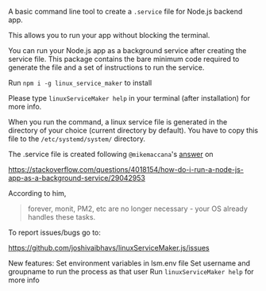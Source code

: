 A basic command line tool to create a `.service` file for Node.js backend app.

This allows you to run your app without blocking the terminal.

You can run your Node.js app as a background service after creating the service file. This package contains the bare minimum code required to generate the file and a set of instructions to run the service.

Run `npm i -g linux_service_maker` to install

Please type `linuxServiceMaker help` in your terminal (after installation) for more info.

When you run the command, a linux service file is generated in the directory of your choice (current directory by default). You have to copy this file to the `/etc/systemd/system/` directory.

The .service file is created following `@mikemaccana`'s <a href="https://stackoverflow.com/questions/4018154/how-do-i-run-a-node-js-app-as-a-background-service/29042953#29042953">answer</a> on

https://stackoverflow.com/questions/4018154/how-do-i-run-a-node-js-app-as-a-background-service/29042953

According to him,

> forever, monit, PM2, etc are no longer necessary - your OS already handles these tasks.

To report issues/bugs go to:

https://github.com/joshivaibhavs/linuxServiceMaker.js/issues

New features:
Set environment variables in lsm.env file
Set username and groupname to run the process as that user
Run `linuxServiceMaker help` for more info